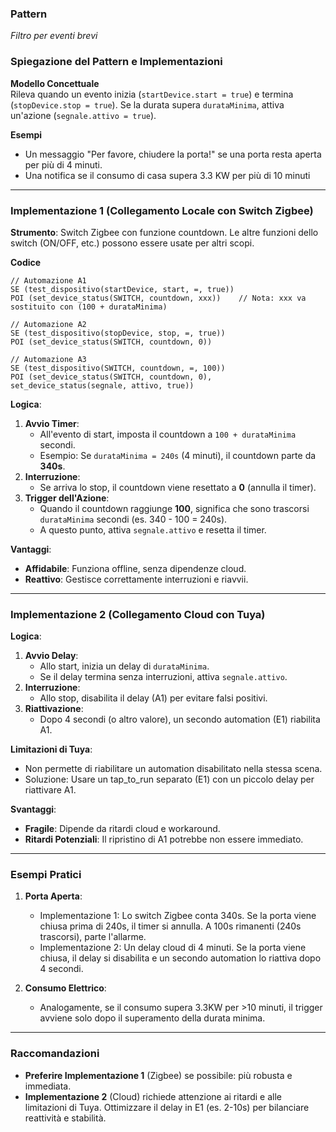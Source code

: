 ### Pattern 
_Filtro per eventi brevi_


### Spiegazione del Pattern e Implementazioni

**Modello Concettuale**  
Rileva quando un evento inizia (`startDevice.start = true`) e termina (`stopDevice.stop = true`). Se la durata supera `durataMinima`, attiva un'azione (`segnale.attivo = true`).

**Esempi**
*  Un messaggio "Per favore, chiudere la porta!" se una porta resta aperta per più di 4 minuti.
*  Una notifica se il consumo di casa supera 3.3 KW per più di 10 minuti

---
### Implementazione 1 (Collegamento Locale con Switch Zigbee)
**Strumento**: Switch Zigbee con funzione countdown. Le altre funzioni dello switch (ON/OFF, etc.) possono essere usate per altri scopi.

**Codice**

```
// Automazione A1
SE (test_dispositivo(startDevice, start, =, true))
POI (set_device_status(SWITCH, countdown, xxx))    // Nota: xxx va sostituito con (100 + durataMinima) 

// Automazione A2
SE (test_dispositivo(stopDevice, stop, =, true))
POI (set_device_status(SWITCH, countdown, 0))

// Automazione A3
SE (test_dispositivo(SWITCH, countdown, =, 100))
POI (set_device_status(SWITCH, countdown, 0), set_device_status(segnale, attivo, true))
```


**Logica**:  
1. **Avvio Timer**:  
   - All'evento di start, imposta il countdown a `100 + durataMinima` secondi.  
   - Esempio: Se `durataMinima = 240s` (4 minuti), il countdown parte da **340s**.  
2. **Interruzione**:  
   - Se arriva lo stop, il countdown viene resettato a **0** (annulla il timer).  
3. **Trigger dell'Azione**:  
   - Quando il countdown raggiunge **100**, significa che sono trascorsi `durataMinima` secondi (es. 340 - 100 = 240s).  
   - A questo punto, attiva `segnale.attivo` e resetta il timer.

**Vantaggi**:  
- **Affidabile**: Funziona offline, senza dipendenze cloud.  
- **Reattivo**: Gestisce correttamente interruzioni e riavvii.

---

### Implementazione 2 (Collegamento Cloud con Tuya)


**Logica**:  
1. **Avvio Delay**:  
   - Allo start, inizia un delay di `durataMinima`.  
   - Se il delay termina senza interruzioni, attiva `segnale.attivo`.  
2. **Interruzione**:  
   - Allo stop, disabilita il delay (A1) per evitare falsi positivi.  
3. **Riattivazione**:  
   - Dopo 4 secondi (o altro valore), un secondo automation (E1) riabilita A1.  

**Limitazioni di Tuya**:  
- Non permette di riabilitare un automation disabilitato nella stessa scena.  
- Soluzione: Usare un tap_to_run separato (E1) con un piccolo delay per riattivare A1.

**Svantaggi**:  
- **Fragile**: Dipende da ritardi cloud e workaround.  
- **Ritardi Potenziali**: Il ripristino di A1 potrebbe non essere immediato.

---

### Esempi Pratici
1. **Porta Aperta**:  
   - Implementazione 1: Lo switch Zigbee conta 340s. Se la porta viene chiusa prima di 240s, il timer si annulla. A 100s rimanenti (240s trascorsi), parte l'allarme.  
   - Implementazione 2: Un delay cloud di 4 minuti. Se la porta viene chiusa, il delay si disabilita e un secondo automation lo riattiva dopo 4 secondi.

2. **Consumo Elettrico**:  
   - Analogamente, se il consumo supera 3.3KW per >10 minuti, il trigger avviene solo dopo il superamento della durata minima.

---

### Raccomandazioni
- **Preferire Implementazione 1** (Zigbee) se possibile: più robusta e immediata.  
- **Implementazione 2** (Cloud) richiede attenzione ai ritardi e alle limitazioni di Tuya. Ottimizzare il delay in E1 (es. 2-10s) per bilanciare reattività e stabilità.
